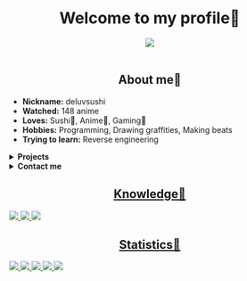<body>
	<h1 align="center"> Welcome to my profile🍺 </h1>
	<div align="center">
		<img src="https://thumbs.gfycat.com/SpitefulFocusedDogwoodclubgall-max-1mb.gif">
	</div>
	<br>
	<div>
		<h2 align="center"> About me📜 </h2>
		<ul>
			<li><b>Nickname:</b> deluvsushi </li>
			<li><b>Watched:</b> 148 anime </li>
			<li><b>Loves:</b> Sushi🍣, Anime🍿, Gaming👾 </li>
			<li><b>Hobbies:</b> Programming, Drawing graffities, Making beats </li>
			<li><b>Trying to learn:</b> Reverse engineering </li>
		</ul>
	</div>
	<details>
		<summary><b>Projects</b></summary>
		<p align="center">Wrappers</p>
		<table>
			<tr>
				<th>Name</th>
				<th>Description</th>
			</tr>
			<tr>
				<td><a href="https://github.com/deluvsushi/AminoLab"> AminoLab </td>
				<td> Web-API for https://aminoapps.com social network </td>
			</tr>
			<tr>
				<td><a href="https://github.com/deluvsushi/Anilibria.py"> Anilibria.py </td>
				<td> Web-API for russian anime website www.anilibria.tv </td>
			</tr>
			<tr>
				<td><a href="https://github.com/deluvsushi/Remanga.py"> Remanga.py </td>
				<td> Web-API for reading manga russian website https://remanga.org </td>
			</tr>
			<tr>
				<td><a href="https://github.com/deluvsushi/RandStuff.py"> RandStuff.py </td>
				<td> Web-API for randomstuff generating russian website https://randstuff.ru </td>
			<tr>
				<td><a href="https://github.com/deluvsushi/AuthorToday.py"> AuthorToday.py </td>
				<td> Web-API for reading books russian website https://author.today/ </td>
			</tr>
			<tr>
				<td><a href="https://github.com/deluvsushi/amino.py"> amino.py </td>
				<td> Mobile-API for https://aminoapps.com social network </td>
			</tr>
			<tr>
				<td><a href="https://github.com/deluvsushi/ProjectZ.py"> ProjectZ.py </td>
				<td> Mobile-API for ProjectZ social network </td>				     
			</tr>
			<tr>
				<td><a href="https://github.com/deluvsushi/Discord_user.py"> Discord_user.py </td>
				<td> Discord user bot api that written on python </td>
			</tr>
			<tr>
				<td><a href="https://github.com/deluvsushi/checkersonline.py"> checkersonline.py </td>
				<td> Mobile-API for checkersonline mobile game </td>
			</tr>
		</table>
	</details>
	<details>
		<summary><b>Contact me</b></summary>
		<p align="center">Contacts</p>
		<ul>
			<li><a href="https://t.me/FFuckEmWeBaLL" target="_blank"><b>Telegram</b></li>
			<li><a href="https://youtube.com/channel/UCfr0xeEmrOs1j9y5TvNyMgg" target="_blank"><b>YouTube</b> </li>
			<li><a href="https://vk.com/skeletonic" target="_blank"><b>VKontakte</b></li>
		<ul>
	</details>
	<div>
		<h2 align="center"> Knowledge🍻 </h2>
		<img src="https://img.shields.io/badge/html5-%23E34F26.svg?style=for-the-badge&logo=html5&logoColor=white">
		<img src="https://img.shields.io/badge/python-3670A0?style=for-the-badge&logo=python&logoColor=ffdd54">
		<img src="https://img.shields.io/badge/markdown-%23000000.svg?style=for-the-badge&logo=markdown&logoColor=white">
	</div>
	<div>
		<h2 align="center"> Statistics🍖 </h2>
		<img src="https://github-readme-streak-stats.herokuapp.com/?user=deluvsushi&theme=dark&hide_border=true">
		<img src="https://github-readme-stats.vercel.app/api?username=deluvsushi&show_icons=true&theme=dark&hide_border=true">
		<img src="https://github-readme-stats.vercel.app/api/top-langs/?username=deluvsushi&theme=dark&hide_border=true">
		<img src="https://github-profile-trophy.vercel.app/?username=deluvsushi&no-frame=true&no-bg=true&theme=juicyfresh">
		<img src="https://komarev.com/ghpvc/?username=deluvsushi&color=000000&style=plastic&label=viewers">
	</div>
	
</body>
